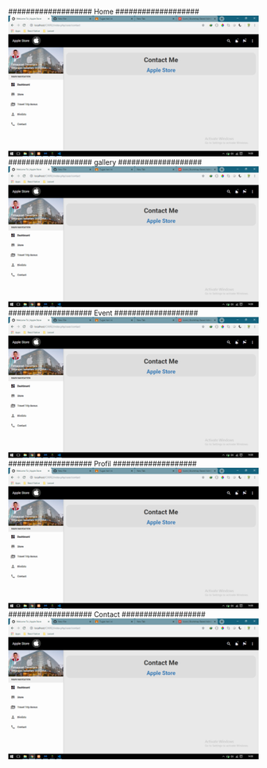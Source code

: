 ###################
Home
###################
![alt-text](https://github.com/FirmansyahD/CIXIR2-2/blob/master/contact.PNG)
###################
gallery
###################
![alt-text](https://github.com/FirmansyahD/CIXIR2-2/blob/master/contact.PNG)
###################
Event
###################
![alt-text](https://github.com/FirmansyahD/CIXIR2-2/blob/master/contact.PNG)
###################
Profil
###################
![alt-text](https://github.com/FirmansyahD/CIXIR2-2/blob/master/contact.PNG)
###################
Contact
###################
![alt-text](https://github.com/FirmansyahD/CIXIR2-2/blob/master/contact.PNG)
